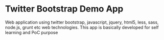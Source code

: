 # Twitter Bootstrap Demo App

Web application using twitter bootstrap, javascript, jquery, html5, less, sass, node.js, grunt etc web technologies. This app is basically developed for self learning and PoC purpose
